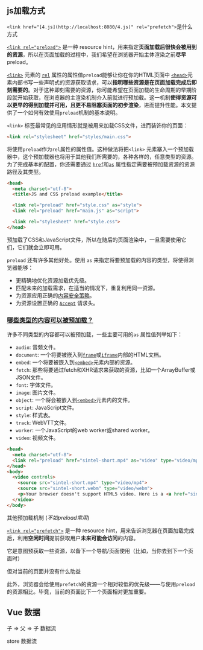 ## js加载方式

`<link href="[4.js](http://localhost:8080/4.js)" rel="prefetch">`是什么方式

[`<link rel="preload">`](https://developer.mozilla.org/zh-CN/docs/Web/HTML/Preloading_content) 是一种 resource hint，用来指定**页面加载后很快会被用到的资源**，所以在页面加载的过程中，我们希望在浏览器开始主体渲染之前**尽早** preload。

 [`<link>`](https://developer.mozilla.org/zh-CN/docs/Web/HTML/Element/link) 元素的 [`rel`](https://developer.mozilla.org/zh-CN/docs/Web/HTML/Element/link#attr-rel) 属性的属性值`preload`能够让你在你的HTML页面中 [`<head>`](https://developer.mozilla.org/zh-CN/docs/Web/HTML/Element/head)元素内部书写一些声明式的资源获取请求，可以**指明哪些资源是在页面加载完成后即刻需要的**。对于这种即刻需要的资源，你可能希望在页面加载的生命周期的早期阶段就开始获取，在浏览器的主渲染机制介入前就进行预加载。这一机制**使得资源可以更早的得到加载并可用，且更不易阻塞页面的初步渲染**，进而提升性能。本文提供了一个如何有效使用`preload`机制的基本说明。

`<link>` 标签最常见的应用情形就是被用来加载CSS文件，进而装饰你的页面：

```html
<link rel="stylesheet" href="styles/main.css">
```

将使用`preload`作为`rel`属性的属性值。这种做法将把`<link>` 元素塞入一个预加载器中，这个预加载器也将用于其他我们所需要的，各种各样的，任意类型的资源。为了完成基本的配置，你还需要通过 [`href`](https://developer.mozilla.org/zh-CN/docs/Web/HTML/Element/link#attr-href)和[`as`](https://developer.mozilla.org/zh-CN/docs/Web/HTML/Element/link#attr-as) 属性指定需要被预加载资源的资源路径及其类型。

```html
<head>
  <meta charset="utf-8">
  <title>JS and CSS preload example</title>

  <link rel="preload" href="style.css" as="style">
  <link rel="preload" href="main.js" as="script">

  <link rel="stylesheet" href="style.css">
</head>
```

预加载了CSS和JavaScript文件，所以在随后的页面渲染中，一旦需要使用它们，它们就会立即可用。

`preload` 还有许多其他好处。使用 `as` 来指定将要预加载的内容的类型，将使得浏览器能够：

- 更精确地优化资源加载优先级。
- 匹配未来的加载需求，在适当的情况下，重复利用同一资源。
- 为资源应用正确的[内容安全策略](https://developer.mozilla.org/en-US/docs/Web/HTTP/CSP)。
- 为资源设置正确的 [`Accept`](https://developer.mozilla.org/en-US/docs/Web/HTTP/Headers/Accept) 请求头。

### [哪些类型的内容可以被预加载？](https://developer.mozilla.org/zh-CN/docs/Web/HTML/Preloading_content#哪些类型的内容可以被预加载？)

许多不同类型的内容都可以被预加载，一些主要可用的`as` 属性值列举如下：

- `audio`: 音频文件。
- `document`: 一个将要被嵌入到[`frame`](https://developer.mozilla.org/zh-CN/docs/Web/HTML/Element/frame)或[`iframe`](https://developer.mozilla.org/zh-CN/docs/Web/HTML/Element/iframe)内部的HTML文档。
- `embed`: 一个将要被嵌入到[`<embed>`](https://developer.mozilla.org/zh-CN/docs/Web/HTML/Element/embed)元素内部的资源。
- `fetch`: 那些将要通过fetch和XHR请求来获取的资源，比如一个ArrayBuffer或JSON文件。
- `font`: 字体文件。
- `image`: 图片文件。
- `object`: 一个将会被嵌入到[`<embed>`](https://developer.mozilla.org/zh-CN/docs/Web/HTML/Element/embed)元素内的文件。
- `script`: JavaScript文件。
- `style`: 样式表。
- `track`: WebVTT文件。
- `worker`: 一个JavaScript的web worker或shared worker。
- `video`: 视频文件。

```html
<head>
  <meta charset="utf-8">
  <link rel="preload" href="sintel-short.mp4" as="video" type="video/mp4">
</head>
<body>
  <video controls>
    <source src="sintel-short.mp4" type="video/mp4">
    <source src="sintel-short.webm" type="video/webm">
    <p>Your browser doesn't support HTML5 video. Here is a <a href="sintel-short.mp4">link to the video</a> instead.</p>
  </video>
</body>
```



其他预加载机制 (*不如preload常用*)

[`<link rel="prefetch">`](https://developer.mozilla.org/en-US/docs/Web/HTTP/Link_prefetching_FAQ) 是一种 resource hint，用来告诉浏览器在页面加载完成后，利用**空闲时间**提前获取用户**未来可能会访问**的内容。

它是意图预获取一些资源，以备下一个导航/页面使用（比如，当你去到下一个页面时） 

但对当前的页面并没有什么助益

此外，浏览器会给使用`prefetch`的资源一个相对较低的优先级——与使用`preload`的资源相比。毕竟，当前的页面比下一个页面相对更加重要。





## Vue 数据

子 => 父 => 子 数据流

store 数据流